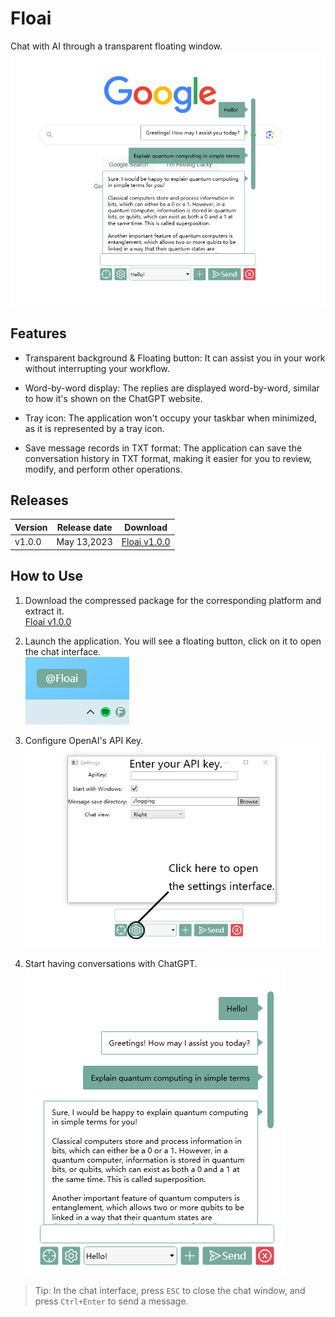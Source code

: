 # Floai
Chat with AI through a transparent floating window.
![image](images/Showcase.png)


## Features

- Transparent background & Floating button: It can assist you in your work without interrupting your workflow.

- Word-by-word display: The replies are displayed word-by-word, similar to how it's shown on the ChatGPT website.

- Tray icon: The application won't occupy your taskbar when minimized, as it is represented by a tray icon.

- Save message records in TXT format: The application can save the conversation history in TXT format, making it easier for you to review, modify, and perform other operations.

## Releases
 | Version | Release date | Download                                                               |
 | ------- | ------------ | ---------------------------------------------------------------------- |
 | v1.0.0  | May 13,2023  | [Floai v1.0.0](https://github.com/TonWin618/Floai/releases/tag/v1.0.0) |

## How to Use
1. Download the compressed package for the corresponding platform and extract it.  
[Floai v1.0.0](https://github.com/TonWin618/Floai/releases/tag/v1.0.0)

2. Launch the application. You will see a floating button, click on it to open the chat interface.  
![image](images/step2.png)

3. Configure OpenAI's API Key.  
![image](images/Step3.png)

4. Start having conversations with ChatGPT.  
![image](images/step4.png)

> Tip: In the chat interface, press `ESC` to close the chat window, and press `Ctrl+Enter` to send a message.